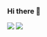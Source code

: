 ### Hi there 👋

<!--
**lisansang/lisansang** is a ✨ _special_ ✨ repository because its `README.md` (this file) appears on your GitHub profile.

Here are some ideas to get you started:

- 🔭 I’m currently working on ...
- 🌱 I’m currently learning ...
- 👯 I’m looking to collaborate on ...
- 🤔 I’m looking for help with ...
- 💬 Ask me about ...
- 📫 How to reach me: ...
- 😄 Pronouns: ...
- ⚡ Fun fact: ...
-->


  <img style="display:inline-block" src = "https://github-readme-stats.vercel.app/api?username=lisansang&show_icons=true&theme=merko" />
  <img style="display:inline-block" src = "https://github-readme-stats.vercel.app/api/top-langs/?username=lisansang&layout=compact" />
